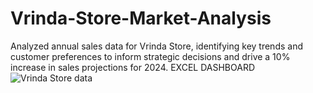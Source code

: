# Vrinda-Store-Market-Analysis
Analyzed annual sales data for Vrinda Store, identifying key trends and customer preferences to inform strategic decisions and drive a 10% increase in sales projections for 2024.
EXCEL DASHBOARD 
![Vrinda Store data](https://github.com/user-attachments/assets/7952b734-b306-4a60-b99e-653d413c11ad)
